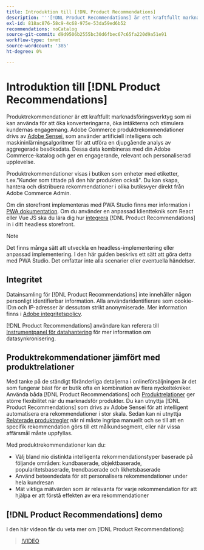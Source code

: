 ```yaml
---
title: Introduktion till [!DNL Product Recommendations]
description: '''[!DNL Product Recommendations] är ett kraftfullt marknadsföringsverktyg som ni kan använda för att öka konverteringarna, öka intäkterna och stimulera kundernas engagemang."'
exl-id: 818ac876-58c9-4c68-975e-53da59ed6b52
recommendations: noCatalog
source-git-commit: d9d9506b2555bc30d6fbec67c65fa220d9a51e91
workflow-type: tm+mt
source-wordcount: '385'
ht-degree: 0%

---
```


# Introduktion till [!DNL Product Recommendations]

Produktrekommendationer är ett kraftfullt marknadsföringsverktyg som ni kan använda för att öka konverteringarna, öka intäkterna och stimulera kundernas engagemang. Adobe Commerce produktrekommendationer drivs av [Adobe Sensei](https://www.adobe.com/sensei.html), som använder artificiell intelligens och maskininlärningsalgoritmer för att utföra en djupgående analys av aggregerade besöksdata. Dessa data kombineras med din Adobe Commerce-katalog och ger en engagerande, relevant och personaliserad upplevelse.

Produktrekommendationer visas i butiken som enheter med etiketter, t.ex.&quot;Kunder som tittade på den här produkten också&quot;. Du kan skapa, hantera och distribuera rekommendationer i olika butiksvyer direkt från Adobe Commerce Admin.

Om din storefront implementeras med PWA Studio finns mer information i [PWA dokumentation](https://developer.adobe.com/commerce/pwa-studio/integrations/product-recommendations/). Om du använder en anpassad klientteknik som React eller Vue JS ska du lära dig hur [integrera](headless.md) [!DNL Product Recommendations] in i ditt headless storefront.

>[!NOTE]
>
>Det finns många sätt att utveckla en headless-implementering eller anpassad implementering. I den här guiden beskrivs ett sätt att göra detta med PWA Studio. Det omfattar inte alla scenarier eller eventuella händelser.

## Integritet

Datainsamling för [!DNL Product Recommendations] inte innehåller någon personligt identifierbar information. Alla användaridentifierare som cookie-ID:n och IP-adresser är dessutom strikt anonymiserade. Mer information finns i [Adobe integritetspolicy](https://www.adobe.com/privacy/policy.html).

[!DNL Product Recommendations] användare kan referera till [Instrumentpanel för datahantering](https://experienceleague.adobe.com/docs/commerce-admin/systems/data-transfer/data-dashboard.html) för mer information om datasynkronisering.

## Produktrekommendationer jämfört med produktrelationer

Med tanke på de ständigt föränderliga detaljerna i onlineförsäljningen är det som fungerar bäst för er butik ofta en kombination av flera nyckeltekniker. Använda båda [!DNL Product Recommendations] och [Produktrelationer](https://experienceleague.adobe.com/docs/commerce-admin/marketing/promotions/product-relationships/product-relationships.html) ger större flexibilitet när du marknadsför produkter. Du kan utnyttja [!DNL Product Recommendations] som drivs av Adobe Sensei för att intelligent automatisera era rekommendationer i stor skala. Sedan kan ni utnyttja [Relaterade produktregler](https://experienceleague.adobe.com/docs/commerce-admin/marketing/promotions/product-relationships/product-related-rules.html) när ni måste ingripa manuellt och se till att en specifik rekommendation görs till ett målkundsegment, eller när vissa affärsmål måste uppfyllas.

Med produktrekommendationer kan du:

- Välj bland nio distinkta intelligenta rekommendationstyper baserade på följande områden: kundbaserade, objektbaserade, popularitetsbaserade, trendbaserade och likhetsbaserade
- Använd beteendedata för att personalisera rekommendationer under hela kundresan
- Mät viktiga mätvärden som är relevanta för varje rekommendation för att hjälpa er att förstå effekten av era rekommendationer

## [!DNL Product Recommendations] demo

I den här videon får du veta mer om [!DNL Product Recommendations]:

>[!VIDEO](https://video.tv.adobe.com/v/343991?quality=12)

